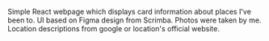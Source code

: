 Simple React webpage which displays card information about places I've been to.
UI based on Figma design from Scrimba.
Photos were taken by me.
Location descriptions from google or location's official website.